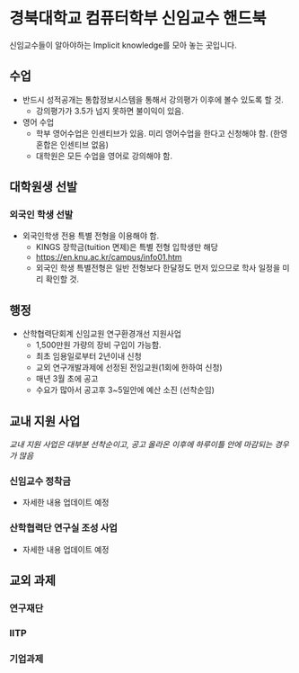 # 경북대학교 컴퓨터학부 신임교수 핸드북

신임교수들이 알아야하는 Implicit knowledge를 모아 놓는 곳입니다.


## 수업

- 반드시 성적공개는 통합정보시스템을 통해서 강의평가 이후에 볼수 있도록 할 것.
  * 강의평가가 3.5가 넘지 못하면 불이익이 있음.
- 영어 수업
  * 학부 영어수업은 인센티브가 있음. 미리 영어수업을 한다고 신청해야 함. (한영 혼합은 인센티브 없음)
  * 대학원은 모든 수업을 영어로 강의해야 함.


## 대학원생 선발

### 외국인 학생 선발

- 외국인학생 전용 특별 전형을 이용해야 함.
   * KINGS 장학금(tuition 면제)은 특별 전형 입학생만 해당
   * https://en.knu.ac.kr/campus/info01.htm
   * 외국인 학생 특별전형은 일반 전형보다 한달정도 먼저 있으므로 학사 일정을 미리 확인할 것.


## 행정

- 산학협력단회계 신임교원 연구환경개선 지원사업
   * 1,500만원 가량의 장비 구입이 가능함.
   * 최초 임용일로부터 2년이내 신청
   * 교외 연구개발과제에 선정된 전임교원(1회에 한하여 신청)
   * 매년 3월 초에 공고
   * 수요가 많아서 공고후 3~5일안에 예산 소진 (선착순임)

## 교내 지원 사업

*교내 지원 사업은 대부분 선착순이고, 공고 올라온 이후에 하루이틀 안에 마감되는 경우가 많음*

### 신임교수 정착금
   - 자세한 내용 업데이트 예정

### 산학협력단 연구실 조성 사업
   - 자세한 내용 업데이트 예정


## 교외 과제

### 연구재단

### IITP

### 기업과제
